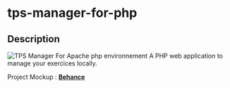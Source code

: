 # tps-manager-for-php

## Description
![TPS Manager For Apache php environnement](https://mir-s3-cdn-cf.behance.net/project_modules/1400_opt_1/f0579d89157741.5dec2de6e8a7c.png)
A PHP web application to manage your exercices locally.

Project Mockup : **[Behance](https://www.behance.net/gallery/89157741/TPS-Manager-For-PHP-Environnement)**
